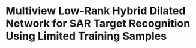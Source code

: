 # Multiview Low-Rank Hybrid Dilated Network for SAR Target Recognition Using Limited Training Samples
